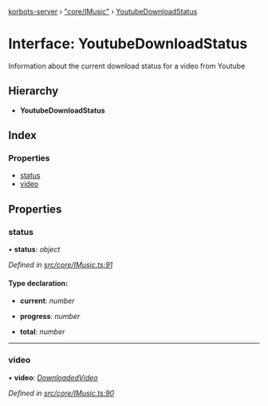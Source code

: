 [korbots-server](../README.md) › ["core/IMusic"](../modules/_core_imusic_.md) › [YoutubeDownloadStatus](_core_imusic_.youtubedownloadstatus.md)

# Interface: YoutubeDownloadStatus

Information about the current download status for a video from Youtube

## Hierarchy

* **YoutubeDownloadStatus**

## Index

### Properties

* [status](_core_imusic_.youtubedownloadstatus.md#status)
* [video](_core_imusic_.youtubedownloadstatus.md#video)

## Properties

###  status

• **status**: *object*

*Defined in [src/core/IMusic.ts:91](https://github.com/Xisabla/Korbots/blob/256fa13/server/src/core/IMusic.ts#L91)*

#### Type declaration:

* **current**: *number*

* **progress**: *number*

* **total**: *number*

___

###  video

• **video**: *[DownloadedVideo](_core_imusic_.downloadedvideo.md)*

*Defined in [src/core/IMusic.ts:90](https://github.com/Xisabla/Korbots/blob/256fa13/server/src/core/IMusic.ts#L90)*

